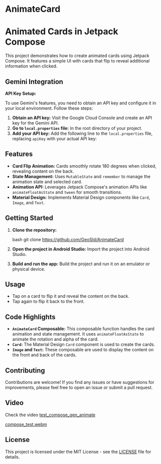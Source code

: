 # AnimateCard

# Animated Cards in Jetpack Compose

This project demonstrates how to create animated cards using Jetpack Compose. It features a simple UI with cards that flip to reveal additional information when clicked.

## Gemini Integration

**API Key Setup:**

To use Gemini's features, you need to obtain an API key and configure it in your local environment. Follow these steps:

1. **Obtain an API key:** Visit the Google Cloud Console and create an API key for the Gemini API.
2. **Go to  `local.properties` file:** In the root directory of your project.
3. **Add your API key:** Add the following line to the `local.properties` file, replacing `apiKey` with your actual API key:

## Features

- **Card Flip Animation:** Cards smoothly rotate 180 degrees when clicked, revealing content on the back.
- **State Management:** Uses `MutableState` and `remember` to manage the animation state and selected card.
- **Animation API:** Leverages Jetpack Compose's animation APIs like `animateFloatAsState` and `tween` for smooth transitions.
- **Material Design:** Implements Material Design components like `Card`, `Image`, and `Text`.


## Getting Started

1. **Clone the repository:**

   bash git clone https://github.com/GeoSId/AnimateCard

2.  **Open the project in Android Studio:**
      Import the project into Android Studio.
3. **Build and run the app:**
   Build the project and run it on an emulator or physical device.

## Usage

- Tap on a card to flip it and reveal the content on the back.
- Tap again to flip it back to the front.

## Code Highlights

- **`AnimateCard` Composable:** This composable function handles the card animation and state management. It uses `animateFloatAsState` to animate the rotation and alpha of the card.
- **`Card`:** The Material Design `Card` component is used to create the cards.
- **`Image` and `Text`:** These composable are used to display the content on the front and back of the cards.

## Contributing

Contributions are welcome! If you find any issues or have suggestions for improvements, please feel free to open an issue or submit a pull request.
## Video

Check the video [test_compose_gen_animate](https://github.com/GeoSId/jetNews/blob/master/test_compose_gen_animate.mp4)

[compose_test.webm](https://github.com/user-attachments/assets/a7e0e0d1-0802-4fd0-9dea-04acea12b834)


## License

This project is licensed under the MIT License - see the [LICENSE](LICENSE) file for details.
